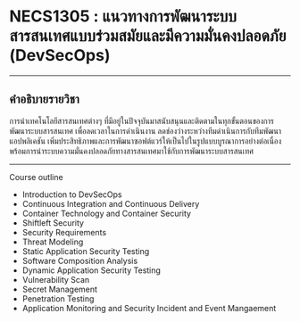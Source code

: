 # NECS1305 : แนวทางการพัฒนาระบบสารสนเทศแบบร่วมสมัยและมีความมั่นคงปลอดภัย (DevSecOps)
___
## คำอธิบายรายวิชา
การนำเทคโนโลยีสารสนเทศต่างๆ ที่มีอยู่ในปัจจุบันมาสนับสนุนและติดตามในทุกขั้นตอนของการพัฒนาระบบสารสนเทศ เพื่อลดเวลาในการดำเนินงาน ลดช่องว่างระหว่างทีมดำเนินการกับทีมพัฒนาแอปพลิเคชัน เพิ่มประสิทธิภาพและการพัฒนาซอฟต์แวร์ให้เป็นไปในรูปแบบบูรณาการอย่างต่อเนื่อง พร้อมการนำระบบความมั่นคงปลอดภัยทางสารสนเทศมาใช้กับการพัฒนาระบบสารสนเทศ

___

Course outline
-   Introduction to DevSecOps
-   Continuous Integration and Continuous Delivery
-   Container Technology and Container Security
-   Shiftleft Security
-   Security Requirements
-   Threat Modeling
-   Static Application Security Testing
-   Software Composition Analysis
-   Dynamic Application Security Testing
-   Vulnerability Scan
-   Secret Management
-   Penetration Testing
-   Application Monitoring and Security Incident and Event Mangaement
